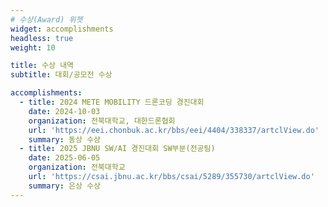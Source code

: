 ```yaml
---
# 수상(Award) 위젯
widget: accomplishments
headless: true
weight: 10

title: 수상 내역
subtitle: 대회/공모전 수상

accomplishments:
  - title: 2024 METE MOBILITY 드론코딩 경진대회
    date: 2024-10-03
    organization: 전북대학교, 대한드론협회
    url: 'https://eei.chonbuk.ac.kr/bbs/eei/4404/338337/artclView.do'
    summary: 동상 수상
  - title: 2025 JBNU SW/AI 경진대회 SW부분(전공팀)
    date: 2025-06-05
    organization: 전북대학교
    url: 'https://csai.jbnu.ac.kr/bbs/csai/5289/355730/artclView.do'
    summary: 은상 수상
---
```


